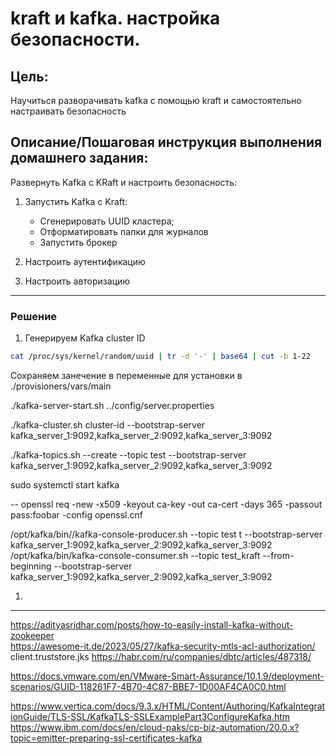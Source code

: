 # kraft и kafka. настройка безопасности.

## Цель: 
Научиться разворачивать kafka с помощью kraft и самостоятельно настраивать безопасность 

## Описание/Пошаговая инструкция выполнения домашнего задания:

Развернуть Kafka с KRaft и настроить безопасность:

1.    Запустить Kafka с Kraft:

       *   Сгенерировать UUID кластера;
       *   Отформатировать папки для журналов
       *   Запустить брокер

2.   Настроить аутентификацию
3.   Настроить авторизацию



---
### Решение

1. Генерируем Kafka cluster ID
```sh
cat /proc/sys/kernel/random/uuid | tr -d '-' | base64 | cut -b 1-22   
```
Сохраняем занечение в переменные для установки в  
./provisioners/vars/main

./kafka-server-start.sh  ../config/server.properties

./kafka-cluster.sh cluster-id --bootstrap-server kafka_server_1:9092,kafka_server_2:9092,kafka_server_3:9092

./kafka-topics.sh --create --topic test --bootstrap-server kafka_server_1:9092,kafka_server_2:9092,kafka_server_3:9092

sudo systemctl start kafka


--
 openssl req -new -x509 -keyout ca-key -out ca-cert -days 365  -passout pass:foobar  -config openssl.cnf 

/opt/kafka/bin//kafka-console-producer.sh --topic test  t --bootstrap-server kafka_server_1:9092,kafka_server_2:9092,kafka_server_3:9092
 /opt/kafka/bin/kafka-console-consumer.sh --topic test_kraft --from-beginning --bootstrap-server kafka_server_1:9092,kafka_server_2:9092,kafka_server_3:9092

1.   

---
https://adityasridhar.com/posts/how-to-easily-install-kafka-without-zookeeper  
https://awesome-it.de/2023/05/27/kafka-security-mtls-acl-authorization/
client.truststore.jks
https://habr.com/ru/companies/dbtc/articles/487318/


https://docs.vmware.com/en/VMware-Smart-Assurance/10.1.9/deployment-scenarios/GUID-118261F7-4B70-4C87-BBE7-1D00AF4CA0C0.html

https://www.vertica.com/docs/9.3.x/HTML/Content/Authoring/KafkaIntegrationGuide/TLS-SSL/KafkaTLS-SSLExamplePart3ConfigureKafka.htm
https://www.ibm.com/docs/en/cloud-paks/cp-biz-automation/20.0.x?topic=emitter-preparing-ssl-certificates-kafka